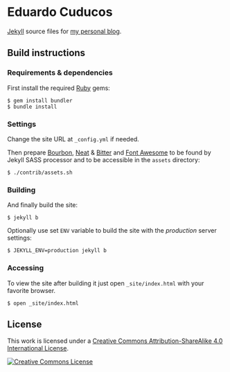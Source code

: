 # Eduardo Cuducos

[Jekyll](http://jekyllrb.com) source files for [my personal blog](http://cuducos.me).

## Build instructions


### Requirements & dependencies

First install the required [Ruby](http://ruby-lang.org) gems:

```console
$ gem install bundler
$ bundle install
```

### Settings

Change the site URL at `_config.yml` if needed.

Then prepare [Bourbon](http://bourbon.io), [Neat](http://neat.bourbon.io) & [Bitter](http://bitters.bourbon.io/) and [Font Awesome](http://fortawesome.github.io/Font-Awesome/) to be found by Jekyll SASS processor and to be accessible in the `assets` directory:

```console
$ ./contrib/assets.sh
```

### Building

And finally build the site:

```console
$ jekyll b
```

Optionally use set `ENV` variable to build the site with the _production_ server settings:

```console
$ JEKYLL_ENV=production jekyll b
```

### Accessing

To view the site after building it just open `_site/index.html` with your favorite browser.

```console
$ open _site/index.html
```
## License

This work is licensed under a [Creative Commons Attribution-ShareAlike 4.0 International License](http://creativecommons.org/licenses/by-sa/4.0/).

[![Creative Commons License](https://i.creativecommons.org/l/by-sa/4.0/88x31.png)](http://creativecommons.org/licenses/by-sa/4.0/)